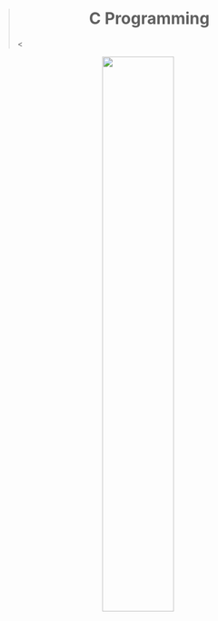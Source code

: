 > <h1 align="center"><strong class="fancy-text">C Programming</strong></h1> <

<p align="center">
  <img src="https://github.com/salimizel/alx-low_level_programming/blob/master/unnamed.png" width="50%">
</p>
